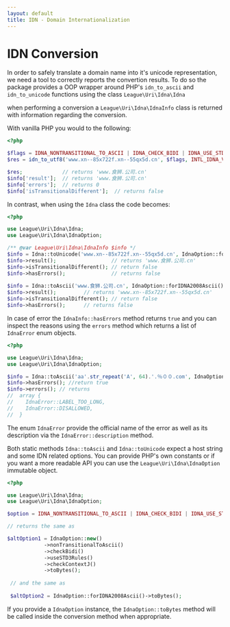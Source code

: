 ```yaml
---
layout: default
title: IDN - Domain Internationalization
---
```


IDN Conversion
===========

In order to safely translate a domain name into it's unicode representation, we need a tool
to correctly reports the convertion results. To do so the package provides a OOP wrapper
around PHP's `idn_to_ascii` and `idn_to_unicode` functions using the class `League\Uri\Idna\Idna`

when performing a conversion a `League\Uri\Idna\IdnaInfo` class is returned with information
regarding the conversion.

With vanilla PHP you would to the following:

```php
<?php

$flags = IDNA_NONTRANSITIONAL_TO_ASCII | IDNA_CHECK_BIDI | IDNA_USE_STD3_RULES | IDNA_ERROR_CONTEXTJ;
$res = idn_to_utf8('www.xn--85x722f.xn--55qx5d.cn', $flags, INTL_IDNA_VARIANT_UTS46, $info);

$res;             // returns 'www.食狮.公司.cn'
$info['result'];  // returns 'www.食狮.公司.cn'
$info['errors'];  // returns 0
$info['isTransitionalDifferent'];  // returns false
```

In contrast, when using the `Idna` class the code becomes:

```php
<?php

use League\Uri\Idna\Idna;
use League\Uri\Idna\IdnaOption;

/** @var League\Uri\Idna\IdnaInfo $info */
$info = Idna::toUnicode('www.xn--85x722f.xn--55qx5d.cn', IdnaOption::forIDNA2008Unicode());
$info->result();                  // returns 'www.食狮.公司.cn'
$info->isTransitionalDifferent(); // return false
$info->hasErrors();               // returns false
 
$info = Idna::toAscii('www.食狮.公司.cn', IdnaOption::forIDNA2008Ascii());
$info->result();         // returns 'www.xn--85x722f.xn--55qx5d.cn'
$info->isTransitionalDifferent(); // return false
$info->hasErrors();      // returns false
```

In case of error the `IdnaInfo::hasErrors` method returns `true` and you can inspect the reasons
using the `errors` method which returns a list of `IdnaError` enum objects.

```php
<?php

use League\Uri\Idna\Idna;
use League\Uri\Idna\IdnaOption;

$info = Idna::toAscii('aa'.str_repeat('A', 64).'.％００.com', IdnaOption::forIDNA2008Ascii());
$info->hasErrors(); //return true
$info->errors(); // returns 
//  array {
//    IdnaError::LABEL_TOO_LONG,
//    IdnaError::DISALLOWED,
//  }
```

The enum `IdnaError` provide the official name of the error as well as its description via
the `IdnaError::description` method.

Both static methods `Idna::toAscii` and `Idna::toUnicode` expect a host string and some IDN related options.
You can provide PHP's own constants or if you want a more readable API you can use 
the `League\Uri\Idna\IdnaOption` immutable object.

```php
<?php

use League\Uri\Idna\Idna;
use League\Uri\Idna\IdnaOption;

$option = IDNA_NONTRANSITIONAL_TO_ASCII | IDNA_CHECK_BIDI | IDNA_USE_STD3_RULES | IDNA_ERROR_CONTEXTJ;

// returns the same as 

$altOption1 = IdnaOption::new()
            ->nonTransitionalToAscii()
            ->checkBidi()
            ->useSTD3Rules()
            ->checkContextJ()
            ->toBytes();
            
 // and the same as 
 
 $altOption2 = IdnaOption::forIDNA2008Ascii()->toBytes();
 ```

If you provide a `IdnaOption` instance, the `IdnaOption::toBytes` method will be called inside the conversion
method when appropriate.
